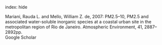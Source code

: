 index: hide

<div class="Citation">

  <div class="Citation-body">
    <div class="Citation-text">Mariani, Rauda L. and Mello, William Z. de, 2007: PM2.5–10, PM2.5 and associated water-soluble inorganic species at a coastal urban site in the metropolitan region of Rio de Janeiro. <span class="Article-journal">Atmospheric Environment, </span><span class="Article-volume">41, </span>2887–2892pp.</div>
    <div class="Citation-links">
      <div class="CitationLink" data-href="https://scholar.google.com/scholar?q=PM2.5%E2%80%9310%2C+PM2.5+and+associated+water-soluble+inorganic+species+at+a+coastal+urban+site+in+the+metropolitan+region+of+Rio+de+Janeiro">
        <div class="CitationLink-icon CitationLink-Scholar"></div>
        <div class="CitationLink-text">Google Scholar</div>
      </div>
    </div>
  </div>
</div>


<div class="Citation-copy">

</div>